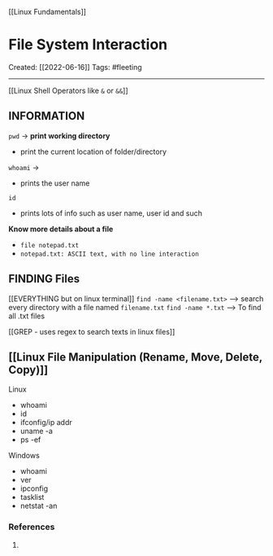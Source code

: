 [[Linux Fundamentals]]

# File System Interaction
Created:  [[2022-06-16]]
Tags: #fleeting 

---
[[Linux Shell Operators like `&` or `&&`]]


## INFORMATION
`pwd` -> **print working directory**
- print the current location of folder/directory

`whoami` ->
- prints the user name

`id` 
- prints lots of info such as user name, user id and such




**Know more details about a file**
- `file notepad.txt`
- `notepad.txt: ASCII text, with no line interaction` 



## FINDING Files
[[EVERYTHING but on linux terminal]]
`find -name <filename.txt>` --> search every directory with a file named `filename.txt`
`find -name *.txt` --> To find all .txt files

[[GREP - uses regex to search texts in linux files]]






## [[Linux File Manipulation (Rename, Move, Delete, Copy)]]







Linux

-   whoami
-   id
-   ifconfig/ip addr
-   uname -a
-   ps -ef

Windows

-   whoami
-   ver
-   ipconfig
-   tasklist
-   netstat -an















### References
1. 